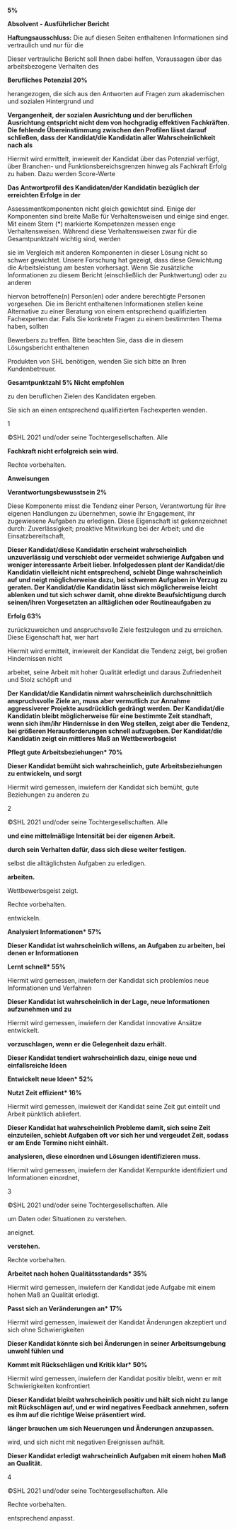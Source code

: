 **5%**

**Absolvent - Ausführlicher Bericht**

**Haftungsausschluss:** Die auf diesen Seiten enthaltenen Informationen sind vertraulich und nur für die

Dieser vertrauliche Bericht soll Ihnen dabei helfen, Voraussagen über das arbeitsbezogene Verhalten des

**Berufliches Potenzial 20%**

herangezogen, die sich aus den Antworten auf Fragen zum akademischen und sozialen Hintergrund und

**Vergangenheit, der sozialen Ausrichtung und der beruflichen Ausrichtung entspricht nicht dem von hochgradig effektiven Fachkräften. Die fehlende Übereinstimmung zwischen den Profilen lässt darauf schließen, dass der Kandidat/die Kandidatin aller Wahrscheinlichkeit nach als**

Hiermit wird ermittelt, inwieweit der Kandidat über das Potenzial verfügt, über Branchen- und Funktionsbereichsgrenzen hinweg als Fachkraft Erfolg zu haben. Dazu werden Score-Werte

**Das Antwortprofil des Kandidaten/der Kandidatin bezüglich der erreichten Erfolge in der**

Assessmentkomponenten nicht gleich gewichtet sind. Einige der Komponenten sind breite Maße für Verhaltensweisen und einige sind enger. Mit einem Stern (\*) markierte Kompetenzen messen enge Verhaltensweisen. Während diese Verhaltensweisen zwar für die Gesamtpunktzahl wichtig sind, werden

sie im Vergleich mit anderen Komponenten in dieser Lösung nicht so schwer gewichtet. Unsere Forschung hat gezeigt, dass diese Gewichtung die Arbeitsleistung am besten vorhersagt. Wenn Sie zusätzliche Informationen zu diesem Bericht (einschließlich der Punktwertung) oder zu anderen

hiervon betroffene(n) Person(en) oder andere berechtigte Personen vorgesehen. Die im Bericht enthaltenen Informationen stellen keine Alternative zu einer Beratung von einem entsprechend qualifizierten Fachexperten dar. Falls Sie konkrete Fragen zu einem bestimmten Thema haben, sollten

Bewerbers zu treffen. Bitte beachten Sie, dass die in diesem Lösungsbericht enthaltenen

Produkten von SHL benötigen, wenden Sie sich bitte an Ihren Kundenbetreuer.

**Gesamtpunktzahl 5% Nicht empfohlen**

zu den beruflichen Zielen des Kandidaten ergeben.

Sie sich an einen entsprechend qualifizierten Fachexperten wenden.

1

©SHL 2021 und/oder seine Tochtergesellschaften. Alle

**Fachkraft nicht erfolgreich sein wird.**

Rechte vorbehalten.

**Anweisungen**

**Verantwortungsbewusstsein 2%**

Diese Komponente misst die Tendenz einer Person, Verantwortung für ihre eigenen Handlungen zu übernehmen, sowie ihr Engagement, ihr zugewiesene Aufgaben zu erledigen. Diese Eigenschaft ist gekennzeichnet durch: Zuverlässigkeit; proaktive Mitwirkung bei der Arbeit; und die Einsatzbereitschaft,

**Dieser Kandidat/diese Kandidatin erscheint wahrscheinlich unzuverlässig und verschiebt oder vermeidet schwierige Aufgaben und weniger interessante Arbeit lieber. Infolgedessen plant der Kandidat/die Kandidatin vielleicht nicht entsprechend, schiebt Dinge wahrscheinlich auf und neigt möglicherweise dazu, bei schweren Aufgaben in Verzug zu geraten. Der Kandidat/die Kandidatin lässt sich möglicherweise leicht ablenken und tut sich schwer damit, ohne direkte Beaufsichtigung durch seinen/ihren Vorgesetzten an alltäglichen oder Routineaufgaben zu**

**Erfolg 63%**

zurückzuweichen und anspruchsvolle Ziele festzulegen und zu erreichen. Diese Eigenschaft hat, wer hart

Hiermit wird ermittelt, inwieweit der Kandidat die Tendenz zeigt, bei großen Hindernissen nicht

arbeitet, seine Arbeit mit hoher Qualität erledigt und daraus Zufriedenheit und Stolz schöpft und

**Der Kandidat/die Kandidatin nimmt wahrscheinlich durchschnittlich anspruchsvolle Ziele an, muss aber vermutlich zur Annahme aggressiverer Projekte ausdrücklich gedrängt werden. Der Kandidat/die Kandidatin bleibt möglicherweise für eine bestimmte Zeit standhaft, wenn sich ihm/ihr Hindernisse in den Weg stellen, zeigt aber die Tendenz, bei größeren Herausforderungen schnell aufzugeben. Der Kandidat/die Kandidatin zeigt ein mittleres Maß an Wettbewerbsgeist**

**Pflegt gute Arbeitsbeziehungen\* 70%**

**Dieser Kandidat bemüht sich wahrscheinlich, gute Arbeitsbeziehungen zu entwickeln, und sorgt**

Hiermit wird gemessen, inwiefern der Kandidat sich bemüht, gute Beziehungen zu anderen zu

2

©SHL 2021 und/oder seine Tochtergesellschaften. Alle

**und eine mittelmäßige Intensität bei der eigenen Arbeit.**

**durch sein Verhalten dafür, dass sich diese weiter festigen.**

selbst die alltäglichsten Aufgaben zu erledigen.

**arbeiten.**

Wettbewerbsgeist zeigt.

Rechte vorbehalten.

entwickeln.

**Analysiert Informationen\* 57%**

**Dieser Kandidat ist wahrscheinlich willens, an Aufgaben zu arbeiten, bei denen er Informationen**

**Lernt schnell\* 55%**

Hiermit wird gemessen, inwiefern der Kandidat sich problemlos neue Informationen und Verfahren

**Dieser Kandidat ist wahrscheinlich in der Lage, neue Informationen aufzunehmen und zu**

Hiermit wird gemessen, inwiefern der Kandidat innovative Ansätze entwickelt.

**vorzuschlagen, wenn er die Gelegenheit dazu erhält.**

**Dieser Kandidat tendiert wahrscheinlich dazu, einige neue und einfallsreiche Ideen**

**Entwickelt neue Ideen\* 52%**

**Nutzt Zeit effizient\* 16%**

Hiermit wird gemessen, inwieweit der Kandidat seine Zeit gut einteilt und Arbeit pünktlich abliefert.

**Dieser Kandidat hat wahrscheinlich Probleme damit, sich seine Zeit einzuteilen, schiebt Aufgaben oft vor sich her und vergeudet Zeit, sodass er am Ende Termine nicht einhält.**

**analysieren, diese einordnen und Lösungen identifizieren muss.**

Hiermit wird gemessen, inwiefern der Kandidat Kernpunkte identifiziert und Informationen einordnet,

3

©SHL 2021 und/oder seine Tochtergesellschaften. Alle

um Daten oder Situationen zu verstehen.

aneignet.

**verstehen.**

Rechte vorbehalten.

**Arbeitet nach hohen Qualitätsstandards\* 35%**

Hiermit wird gemessen, inwiefern der Kandidat jede Aufgabe mit einem hohen Maß an Qualität erledigt.

**Passt sich an Veränderungen an\* 17%**

Hiermit wird gemessen, inwieweit der Kandidat Änderungen akzeptiert und sich ohne Schwierigkeiten

**Dieser Kandidat könnte sich bei Änderungen in seiner Arbeitsumgebung unwohl fühlen und**

**Kommt mit Rückschlägen und Kritik klar\* 50%**

Hiermit wird gemessen, inwiefern der Kandidat positiv bleibt, wenn er mit Schwierigkeiten konfrontiert

**Dieser Kandidat bleibt wahrscheinlich positiv und hält sich nicht zu lange mit Rückschlägen auf, und er wird negatives Feedback annehmen, sofern es ihm auf die richtige Weise präsentiert wird.**

**länger brauchen um sich Neuerungen und Änderungen anzupassen.**

wird, und sich nicht mit negativen Ereignissen aufhält.

**Dieser Kandidat erledigt wahrscheinlich Aufgaben mit einem hohen Maß an Qualität.**

4

©SHL 2021 und/oder seine Tochtergesellschaften. Alle

Rechte vorbehalten.

entsprechend anpasst.